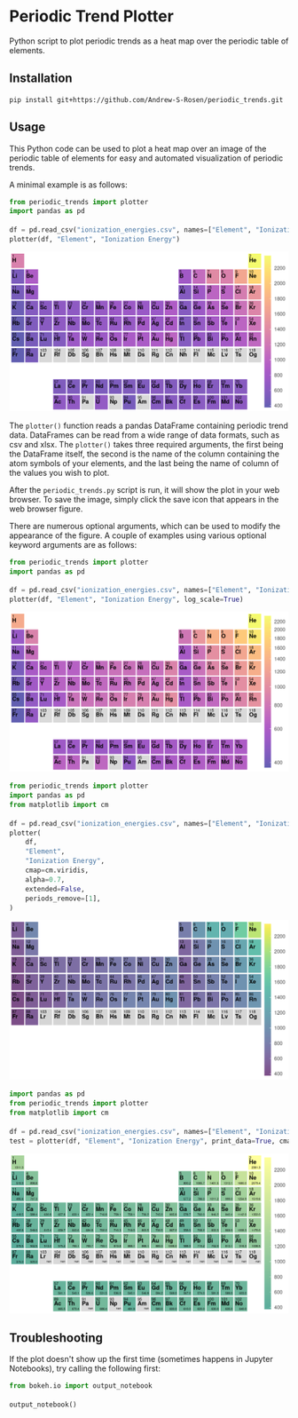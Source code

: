 # Periodic Trend Plotter

Python script to plot periodic trends as a heat map over the periodic table of elements.

## Installation

```
pip install git+https://github.com/Andrew-S-Rosen/periodic_trends.git
```

## Usage

This Python code can be used to plot a heat map over an image of the periodic table of elements for easy and automated visualization of periodic trends.

A minimal example is as follows:

```python
from periodic_trends import plotter
import pandas as pd

df = pd.read_csv("ionization_energies.csv", names=["Element", "Ionization Energy"])
plotter(df, "Element", "Ionization Energy")
```

![plot1](example_images/plot1.png)

The `plotter()` function reads a pandas DataFrame containing periodic trend data. DataFrames can be read from a wide range of data formats, such as csv and xlsx. The `plotter()` takes three required arguments, the first being the DataFrame itself, the second is the name of the column containing the atom symbols of your elements, and the last being the name of column of the values you wish to plot.

After the `periodic_trends.py` script is run, it will show the plot in your web browser. To save the image, simply click the save icon that appears in the web browser figure.

There are numerous optional arguments, which can be used to modify the appearance of the figure. A couple of examples using various optional keyword arguments are as follows:

```python
from periodic_trends import plotter
import pandas as pd

df = pd.read_csv("ionization_energies.csv", names=["Element", "Ionization Energy"])
plotter(df, "Element", "Ionization Energy", log_scale=True)
```

![plot2](example_images/plot2.png)

```python
from periodic_trends import plotter
import pandas as pd
from matplotlib import cm

df = pd.read_csv("ionization_energies.csv", names=["Element", "Ionization Energy"])
plotter(
    df,
    "Element",
    "Ionization Energy",
    cmap=cm.viridis,
    alpha=0.7,
    extended=False,
    periods_remove=[1],
)
```

![plot3](example_images/plot3.png)

```python
import pandas as pd
from periodic_trends import plotter
from matplotlib import cm

df = pd.read_csv("ionization_energies.csv", names=["Element", "Ionization Energy"])
test = plotter(df, "Element", "Ionization Energy", print_data=True, cmap=cm.summer)
```

![plot4](example_images/plot4.png)

## Troubleshooting


If the plot doesn't show up the first time (sometimes happens in Jupyter Notebooks), try calling the following first:

```python
from bokeh.io import output_notebook

output_notebook()
```
